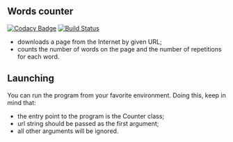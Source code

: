 ## Words counter

[![Codacy Badge](https://api.codacy.com/project/badge/Grade/73fcce952df54946bd79a5a9947b5a06)](https://www.codacy.com/app/pavlo-plynko/word-counter?utm_source=github.com&amp;utm_medium=referral&amp;utm_content=shcho-isle/word-counter&amp;utm_campaign=Badge_Grade)
[![Build Status](https://travis-ci.org/shcho-isle/word-counter.svg?branch=master)](https://travis-ci.org/shcho-isle/word-counter)

- downloads a page from the Internet by given URL;
- counts the number of words on the page and the number of repetitions for each word.

## Launching

You can run the program from your favorite environment. Doing this, keep in mind that:
- the entry point to the program is the Counter class;
- url string should be passed as the first argument;
- all other arguments will be ignored.
